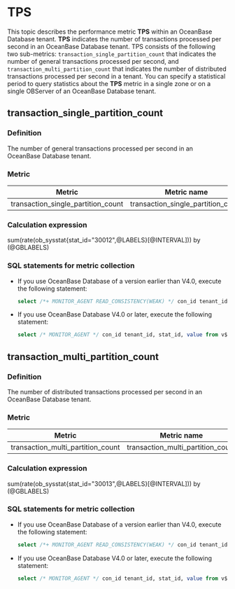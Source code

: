 # TPS

This topic describes the performance metric **TPS** within an OceanBase Database tenant.  **TPS** indicates the number of transactions processed per second in an OceanBase Database tenant. TPS consists of the following two sub-metrics: `transaction_single_partition_count` that indicates the number of general transactions processed per second, and `transaction_multi_partition_count` that indicates the number of distributed transactions processed per second in a tenant. You can specify a statistical period to query statistics about the **TPS** metric in a single zone or on a single OBServer of an OceanBase Database tenant.

## transaction_single_partition_count

### Definition

The number of general transactions processed per second in an OceanBase Database tenant.

### Metric

| **Metric** | **Metric name** | **Unit** |
|-----------|----------|--------|
| transaction_single_partition_count | transaction_single_partition_count | count |

### Calculation expression

sum(rate(ob_sysstat{stat_id="30012",@LABELS}[@INTERVAL])) by (@GBLABELS)

### SQL statements for metric collection

* If you use OceanBase Database of a version earlier than V4.0, execute the following statement:

   ```sql
   select /*+ MONITOR_AGENT READ_CONSISTENCY(WEAK) */ con_id tenant_id, stat_id, value from v$sysstat where stat_id IN (30012) and (con_id > 1000 or con_id = 1) and class < 1000
   ```

* If you use OceanBase Database V4.0 or later, execute the following statement:

   ```sql
   select /* MONITOR_AGENT */ con_id tenant_id, stat_id, value from v$sysstat where stat_id IN (30012) and (con_id > 1000 or con_id = 1) and class < 1000
   ```

## transaction_multi_partition_count

### Definition

The number of distributed transactions processed per second in an OceanBase Database tenant.

### Metric

| **Metric** | **Metric name** | **Unit** |
|----------|---------|--------|
| transaction_multi_partition_count | transaction_multi_partition_count | count |

### Calculation expression

sum(rate(ob_sysstat{stat_id="30013",@LABELS}[@INTERVAL])) by (@GBLABELS)

### SQL statements for metric collection

* If you use OceanBase Database of a version earlier than V4.0, execute the following statement:

   ```sql
   select /*+ MONITOR_AGENT READ_CONSISTENCY(WEAK) */ con_id tenant_id, stat_id, value from v$sysstat where stat_id IN (30013) and (con_id > 1000 or con_id = 1) and class < 1000
   ```

* If you use OceanBase Database V4.0 or later, execute the following statement:

   ```sql
   select /* MONITOR_AGENT */ con_id tenant_id, stat_id, value from v$sysstat where stat_id IN (30013) and (con_id > 1000 or con_id = 1) and class < 1000
   ```
